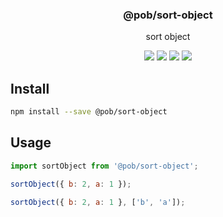 <h3 align="center">
  @pob/sort-object
</h3>

<p align="center">
  sort object
</p>

<p align="center">
  <a href="https://npmjs.org/package/@pob/sort-object"><img src="https://img.shields.io/npm/v/@pob/sort-object.svg?style=flat-square"></a>
  <a href="https://npmjs.org/package/@pob/sort-object"><img src="https://img.shields.io/npm/dw/@pob/sort-object.svg?style=flat-square"></a>
  <a href="https://npmjs.org/package/@pob/sort-object"><img src="https://img.shields.io/node/v/@pob/sort-object.svg?style=flat-square"></a>
  <a href="https://npmjs.org/package/@pob/sort-object"><img src="https://img.shields.io/npm/types/@pob/sort-object.svg?style=flat-square"></a>
</p>

## Install

```bash
npm install --save @pob/sort-object
```

## Usage

```js
import sortObject from '@pob/sort-object';

sortObject({ b: 2, a: 1 });

sortObject({ b: 2, a: 1 }, ['b', 'a']);
```
